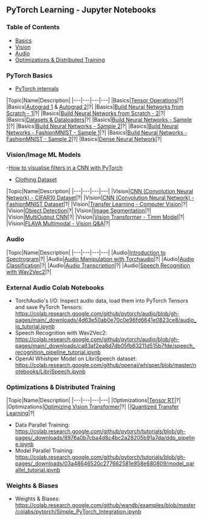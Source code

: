 ## PyTorch Learning - Jupyter Notebooks

### Table of Contents
- [Basics](#pytorch-basics)
- [Vision](#visionimage-ml-models)
- [Audio](#audio)
- [Optimizations & Distributed Training](#optimizations--distributed-training)

### PyTorch Basics

- [PyTorch internals](http://blog.ezyang.com/2019/05/pytorch-internals/)

|Topic|Name|Description|
|---|---|---|---|
|Basics|[Tensor Operations](1-basics/1-tensor-operations.ipynb)|?|
|Basics|[Autograd 1](1-basics/2-autograd.ipynb) & [Autograd 2](1-basics/3-autograd-in-training.ipynb)|?|
|Basics|[Build Neural Networks from Scratch - 1](1-basics/5-nn-from-scratch.py)|?|
|Basics|[Build Neural Networks from Scratch - 2](1-basics/6-nn-without-torch.nn.ipynb)|?|
|Basics|[Datasets & Dataloaders](1-basics/9-datasets-dataloaders.ipynb)|?|
|Basics|[Build Neural Networks - Sample 1](1-basics/10-build-nn-sample1.ipynb)|?|
|Basics|[Build Neural Networks - Sample 2](1-basics/11-build-nn-sample2.ipynb)|?|
|Basics|[Build Neural Networks - FashionMNIST - Sample 1](1-basics/12-build-nn-fashion-dataset-1.ipynb)|?|
|Basics|[Build Neural Networks - FashionMNIST - Sample 2](1-basics/13-build-nn-fashion-dataset-2.ipynb)|?|
|Basics|[Dense Neural Network](1-basics/14-dense-nn.ipynb)|?|

### Vision/Image ML Models

-[How to visualise filters in a CNN with PyTorch](https://stackoverflow.com/questions/55594969/how-to-visualise-filters-in-a-cnn-with-pytorch)

- [Clothing Dataset](https://github.com/alexeygrigorev/clothing-dataset)

|Topic|Name|Description|
|---|---|---|---|
|Vision|[CNN (Convolution Neural Network) - CIFAR10 Dataset](2-vision/1-cnn-cifar10.ipynb)|?|
|Vision|[CNN (Convolution Neural Network) - FashionMNIST Dataset](2-vision/2-cnn-fashion-mnist.ipynb)|?|
|Vision|[Transfer Learning - Computer Vision](2-vision/4-transfer-learning-computer-vision.ipynb)|?|
|Vision|[Object Detection](2-vision/5-object-detection-transfer-learning.ipynb)|?|
|Vision|[Image Segmentation](2-vision/6-image-segmentation-transfer-learning.ipynb)|?|
|Vision|[MultiOutput CNN](2-vision/10-multioutput-cnn-in-pytorch.ipynb)|?|
|Vision|[Vision Transformer - Timm Model](2-vision/15-vision-transformer-timm.ipynb)|?|
|Vision|[FLAVA Multimodal - Vision Q&A](2-vision/16-vision-qa-multimodal-FLAVA.ipynb)|?|

### Audio

|Topic|Name|Description|
|---|---|---|---|
|Audio|[Introduction to Spectrogram](3-audio/1-intro-to-spectogram.ipynb)|?|
|Audio|[Audio Manipulation with Torchaudio](3-audio/2-audio-manipulation-with-torchaudio.ipynb)|?|
|Audio|[Audio Classification](3-audio/3-audio-classification.ipynb)|?|
|Audio|[Audio Transcription](3-audio/4-audio-transcription.ipynb)|?|
|Audio|[Speech Recognition with Wav2Vec2](3-audio/5-speech-recognition-with-wav2Vec2.ipynb)|?|

### External Audio Colab Notebooks

- TorchAudio's I/O: Inspect audio data, load them into PyTorch Tensors and save PyTorch Tensors: https://colab.research.google.com/github/pytorch/audio/blob/gh-pages/main/_downloads/4d63e50ab0e70c0e96fd6641e0823ce8/audio_io_tutorial.ipynb
- Speech Recognition with Wav2Vec2: https://colab.research.google.com/github/pytorch/audio/blob/gh-pages/main/_downloads/ca83af2ea8d7db05fb63211d515b7fde/speech_recognition_pipeline_tutorial.ipynb
- OpenAI Whishper Model on LibriSpeech dataset: https://colab.research.google.com/github/openai/whisper/blob/master/notebooks/LibriSpeech.ipynb

### Optimizations & Distributed Training

|Topic|Name|Description|
|---|---|---|---|
|Optimizations|[Tensor RT](4-optimizations/1-tensorrt.ipynb)|?|
|Optimizations|[Optimizing Vision Transformer](4-optimizations/2-optimizing-vision-transformer-for-deployment.ipynb)|?|
||[Quantized Transfer Learning](4-optimizations/3-quantized_transfer_learning.ipynb)|?|

- Data Parallel Training: https://colab.research.google.com/github/pytorch/tutorials/blob/gh-pages/_downloads/8976a0b7cba4d8c4bc2a28205b91a7da/ddp_pipeline.ipynb
- Model Parallel Training: https://colab.research.google.com/github/pytorch/tutorials/blob/gh-pages/_downloads/03a48646520c277662581e858e680809/model_parallel_tutorial.ipynb

### Weights & Biases

- Weights & Biases: https://colab.research.google.com/github/wandb/examples/blob/master/colabs/pytorch/Simple_PyTorch_Integration.ipynb


